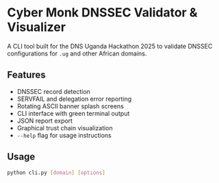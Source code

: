 # Cyber Monk DNSSEC Validator & Visualizer

A CLI tool built for the DNS Uganda Hackathon 2025 to validate DNSSEC configurations for `.ug` and other African domains.

## Features
- DNSSEC record detection
- SERVFAIL and delegation error reporting
- Rotating ASCII banner splash screens
- CLI interface with green terminal output
- JSON report export
- Graphical trust chain visualization
- `--help` flag for usage instructions

## Usage
```bash
python cli.py [domain] [options]
